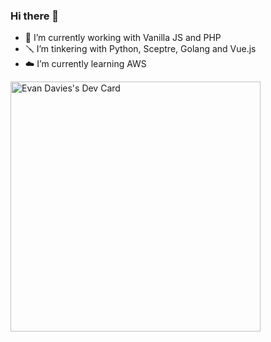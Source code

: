 ### Hi there 👋

- 📝 I’m currently working with Vanilla JS and PHP
- 🪛 I’m tinkering with Python, Sceptre, Golang and Vue.js
- ☁️ I’m currently learning AWS

<!--
**mrevjd/mrevjd** is a ✨ _special_ ✨ repository because its `README.md` (this file) appears on your GitHub profile.

Here are some ideas to get you started:

- 🔭 I’m currently working on ...
- 🌱 I’m currently learning ...
- 👯 I’m looking to collaborate on ...
- 🤔 I’m looking for help with ...
- 💬 Ask me about ...
- 📫 How to reach me: ...
- 😄 Pronouns: ...
- ⚡ Fun fact: ...
-->

<a href="https://app.daily.dev/evjd"><img src="https://api.daily.dev/devcards/c2adf80ac39846b5a0766197b461f6c7.png?r=yva" width="400" alt="Evan Davies's Dev Card"/></a>
